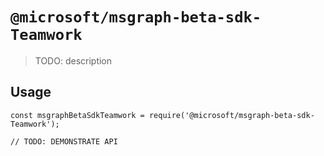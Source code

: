 # `@microsoft/msgraph-beta-sdk-Teamwork`

> TODO: description

## Usage

```
const msgraphBetaSdkTeamwork = require('@microsoft/msgraph-beta-sdk-Teamwork');

// TODO: DEMONSTRATE API
```
